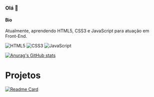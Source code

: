 ### Olá 👋

#### Bio
Atualmente, aprendendo HTML5, CSS3 e JavaScript para atuação em Front-End.

![HTML5](https://img.shields.io/badge/html5-%23E34F26.svg?style=for-the-badge&logo=html5&logoColor=white)
![CSS3](https://img.shields.io/badge/css3-%231572B6.svg?style=for-the-badge&logo=css3&logoColor=white)
![JavaScript](https://img.shields.io/badge/javascript-%23323330.svg?style=for-the-badge&logo=javascript&logoColor=%23F7DF1E)

[![Anurag's GitHub stats](https://github-readme-stats.vercel.app/api?username=Gabriela-Vasco&theme=tokyonight)](https://github.com/anuraghazra/github-readme-stats)

# Projetos
[![Readme Card](https://github-readme-stats.vercel.app/api/pin/?username=Gabriela-Vasco&repo=devweekgit.github.io&theme=tokyonight)](https://github.com/anuraghazra/github-readme-stats)


<!--
**Gabriela-Vasco/Gabriela-Vasco** is a ✨ _special_ ✨ repository because its `README.md` (this file) appears on your GitHub profile.

Here are some ideas to get you started:

- 🔭 I’m currently working on ...
- 🌱 I’m currently learning ...
- 👯 I’m looking to collaborate on ...
- 🤔 I’m looking for help with ...
- 💬 Ask me about ...
- 📫 How to reach me: ...
- 😄 Pronouns: ...
- ⚡ Fun fact: ...
-->
